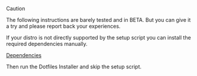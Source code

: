 > [!CAUTION]
> The following instructions are barely tested and in BETA. But you can give it a try and please report back your experiences.

If your distro is not directly supported by the setup script you can install the required dependencies manually.

[Dependencies](/getting-started/dependencies)

Then run the Dotfiles Installer and skip the setup script.
